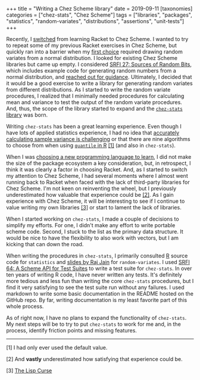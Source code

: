 +++
title = "Writing a Chez Scheme library"
date = 2019-09-11
[taxonomies]
categories = ["chez-stats", "Chez Scheme"]
tags = ["libraries", "packages", "statistics", "random-variates", "distributions", "assertions", "unit-tests"]
+++

Recently, I [switched](/post/exploring-scheme-implementations/) from learning Racket to Chez Scheme. I wanted to try to repeat some of my previous Racket exercises in Chez Scheme, but quickly ran into a barrier when my [first choice](/post/stochastic-population-model-r-racket/) required drawing random variates from a normal distribution. I looked for existing Chez Scheme libraries but came up empty. I considered [SRFI 27: Sources of Random Bits](https://srfi.schemers.org/srfi-27/srfi-27.html), which includes example code for generating random numbers from a normal distribution, and [reached out for guidance](https://www.reddit.com/r/scheme/comments/cnw0cy/generating_random_variates/). Ultimately, I decided that it would be a good exercise to write a library for generating random variates from different distributions. As I started to write the random variate procedures, I realized that I minimally needed procedures for calculating mean and variance to test the output of the random variate procedures. And, thus, the scope of the library started to expand and the [`chez-stats` library](https://github.com/hinkelman/chez-stats) was born.

<!-- more -->

Writing `chez-stats` has been a great learning experience. Even though I have lots of applied statistics experience, I had no idea that [accurately calculating sample variance is challenging](https://www.johndcook.com/blog/standard_deviation/) or that there are nine algorithms to choose from when using [`quantile` in R](https://stat.ethz.ch/R-manual/R-devel/library/stats/html/quantile.html) [[1]](#1) (and also in `chez-stats`). 

When I was [choosing a new programming language to learn](/post/programming-horizons/), I did not make the size of the package ecosystem a key consideration, but, in retrospect, I think it was clearly a factor in choosing Racket. And, as I started to switch my attention to Chez Scheme, I had several moments where I almost went running back to Racket when faced with the lack of third-party libraries for Chez Scheme. I'm not keen on reinventing the wheel, but I previously underestimated how valuable that experience could be [[2]](#2). As I gain experience with Chez Scheme, it will be interesting to see if I continue to value writing my own libraries [[3]](#3) or start to lament the lack of libraries.

When I started working on `chez-stats`, I made a couple of decisions to simplify my efforts. For one, I didn't make any effort to write portable scheme code. Second, I stuck to the list as the primary data structure. It would be nice to have the flexibility to also work with vectors, but I am kicking that can down the road.

When writing the procedures in `chez-stats`, I primarily consulted [R](https://www.r-project.org) source code for `statistics` and [slides by Raj Jain](https://www.cse.wustl.edu/~jain/books/ftp/ch5f_slides.pdf) for `random-variates`. I used [SRFI 64: A Scheme API for Test Suites](https://srfi.schemers.org/srfi-64/srfi-64.html) to write a test suite for `chez-stats`. In over ten years of writing R code, I have never written any tests. It's definitely more tedious and less fun than writing the core `chez-stats` procedures, but I find it very satisfying to see the test suite run without any failures. I used markdown to write some basic documentation in the README hosted on the GitHub repo. By far, writing documentation is my least favorite part of this whole process.

As of right now, I have no plans to expand the functionality of `chez-stats`. My next steps will be to try to put `chez-stats` to work for me and, in the process, identify friction points and missing features. 

***

<a name="1"></a> [1] I had only ever used the default value.

<a name="2"></a> [2] And **vastly** underestimated how satisfying that experience could be.

<a name="3"></a> [3] [The Lisp Curse](http://www.winestockwebdesign.com/Essays/Lisp_Curse.html)